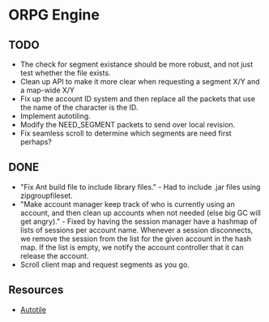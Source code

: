 # ORPG Engine

## TODO
- The check for segment existance should be more robust, and not just test whether the file exists.
- Clean up API to make it more clear when requesting a segment X/Y and a map-wide X/Y
- Fix up the account ID system and then replace all the packets that use the name of the character is the ID.
- Implement autotiling.
- Modify the NEED_SEGMENT packets to send over local revision.
- Fix seamless scroll to determine which segments are need first perhaps?

## DONE

- "Fix Ant build file to include library files." - Had to include .jar files using zipgroupfileset.
- "Make account manager keep track of who is currently using an account, and then clean up accounts when not needed (else big GC will get angry)." - Fixed by having the session manager have a hashmap of lists of sessions per account name. Whenever a session disconnects, we remove the session from the list for the given account in the hash map. If the list is empty, we notify the account controller that it can release the account.
- Scroll client map and request segments as you go.

## Resources
- [Autotile](http://blog.rpgmakerweb.com/tutorials/anatomy-of-an-autotile/)
